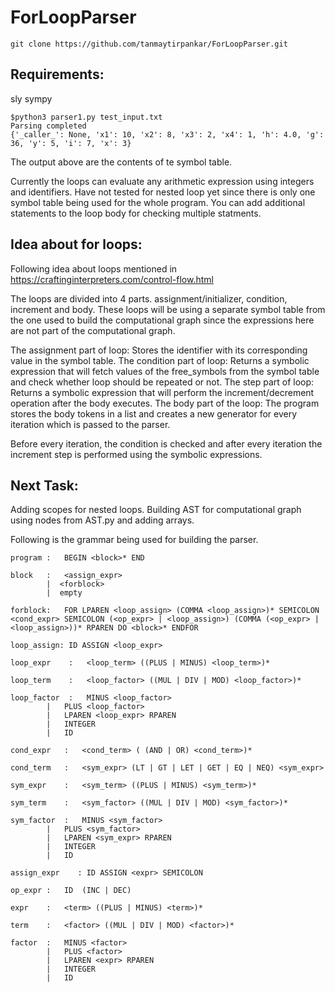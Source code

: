 # ForLoopParser
```
git clone https://github.com/tanmaytirpankar/ForLoopParser.git
```

## Requirements:
sly
sympy

```
$python3 parser1.py test_input.txt
Parsing completed
{'_caller_': None, 'x1': 10, 'x2': 8, 'x3': 2, 'x4': 1, 'h': 4.0, 'g': 36, 'y': 5, 'i': 7, 'x': 3}
```

The output above are the contents of te symbol table. 

Currently the loops can evaluate any arithmetic expression using integers and identifiers. Have not tested for nested loop yet since there is only one symbol table being used for the whole program. You can add additional statements to the loop body for checking multiple statments.

## Idea about for loops:
Following idea about loops mentioned in https://craftinginterpreters.com/control-flow.html

The loops are divided into 4 parts. assignment/initializer, condition, increment and body. These loops will be using a separate symbol table from the one used to build the computational graph since the expressions here are not part of the computational graph.

The assignment part of loop: Stores the identifier with its corresponding value in the symbol table.
The condition part of loop: Returns a symbolic expression that will fetch values of the free_symbols from the symbol table and check whether loop should be repeated or not.
The step part of loop: Returns a symbolic expression that will perform the increment/decrement operation after the body executes.
The body part of the loop: The program stores the body tokens in a list and creates a new generator for every iteration which is passed to the parser.

Before every iteration, the condition is checked and after every iteration the increment step is performed using the symbolic expressions.

## Next Task:
Adding scopes for nested loops.
Building AST for computational graph using nodes from AST.py and adding arrays.

Following is the grammar being used for building the parser. 
```
program :   BEGIN <block>* END

block   :   <assign_expr>
        |  <forblock>
        |  empty

forblock:   FOR LPAREN <loop_assign> (COMMA <loop_assign>)* SEMICOLON <cond_expr> SEMICOLON (<op_expr> | <loop_assign>) (COMMA (<op_expr> | <loop_assign>))* RPAREN DO <block>* ENDFOR

loop_assign: ID ASSIGN <loop_expr>

loop_expr    :   <loop_term> ((PLUS | MINUS) <loop_term>)*

loop_term    :   <loop_factor> ((MUL | DIV | MOD) <loop_factor>)*

loop_factor  :   MINUS <loop_factor>
        |   PLUS <loop_factor>
        |   LPAREN <loop_expr> RPAREN
        |   INTEGER
        |   ID

cond_expr   :   <cond_term> ( (AND | OR) <cond_term>)*

cond_term   :   <sym_expr> (LT | GT | LET | GET | EQ | NEQ) <sym_expr>

sym_expr    :   <sym_term> ((PLUS | MINUS) <sym_term>)*

sym_term    :   <sym_factor> ((MUL | DIV | MOD) <sym_factor>)*

sym_factor  :   MINUS <sym_factor>
        |   PLUS <sym_factor>
        |   LPAREN <sym_expr> RPAREN
        |   INTEGER
        |   ID

assign_expr    : ID ASSIGN <expr> SEMICOLON

op_expr :   ID  (INC | DEC)

expr    :   <term> ((PLUS | MINUS) <term>)*

term    :   <factor> ((MUL | DIV | MOD) <factor>)*

factor  :   MINUS <factor>
        |   PLUS <factor>
        |   LPAREN <expr> RPAREN
        |   INTEGER
        |   ID

```
